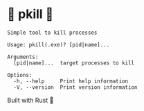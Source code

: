# 🔪 pkill 🔪

```text
Simple tool to kill processes

Usage: pkill(.exe)? [pid|name]...

Arguments:
  [pid|name]...  target processes to kill

Options:
  -h, --help     Print help information
  -V, --version  Print version information
```

Built with Rust 🧡
